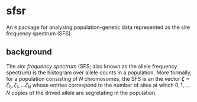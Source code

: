 # sfsr
An `R` package for analysing population-genetic data represented as the site frequency spectrum (SFS)

## background
The *site frequency spectrum* (SFS; also known as the allele frequency spectrum) is the histogram over allele counts in a population.  More formally, for a population consisting of $N$ chromosomes, the SFS is an the vector $\mathbf{\zeta} = \zeta_0, \zeta_1, \dots \zeta_N$ whose entries correspond to the number of sites at which $0, 1, \dots N$ copies of the drived allele are segretating in the population.
